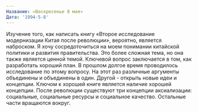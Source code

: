 ```yaml
---
Название: «Воскресенье 8 мая»
Дата: '1994-5-8'
---
```


Изучение того, как написать книгу «Второе исследование модернизации Китая после революции», вероятно, является наброском. Я хочу сосредоточиться на моем понимании китайской политики и развития правительства. Это более сложная тема, но она также является ценной темой. Ключевой вопрос заключается в том, как разработать хороший план. В прошлом долгое время проводилось исследование по этому вопросу. На этот раз различные аргументы объединены и объединены в один. Другой - открыть новые идеи и концепции. Ключом к хорошей книге является наличие хорошей концепции. После революции существуют три концепции аксиализации: социальные, социальные ресурсы и социальное качество. Остальные части вращаются вокруг.

